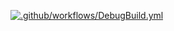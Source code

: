 [![.github/workflows/DebugBuild.yml](https://github.com/ku-rihara/DirectXGame/actions/workflows/DebugBuild.yml/badge.svg)](https://github.com/ku-rihara/DirectXGame/actions/workflows/DebugBuild.yml)
